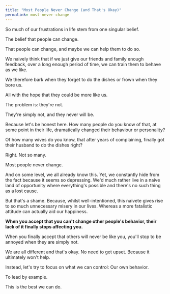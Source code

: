 ```yaml
---
title: "Most People Never Change (and That's Okay)"
permalink: most-never-change
---
```


So much of our frustrations in life stem from one singular belief.

The belief that people can change.

That people can change, and maybe we can help them to do so.

We naively think that if we just give our friends and family enough feedback, over a long enough period of time, we can train them to behave as we like.

We therefore bark when they forget to do the dishes or frown when they bore us.

All with the hope that they could be more like us.

The problem is: they're not.

They're simply not, and they never will be.

Because let's be honest here. How many people do you know of that, at some point in their life, dramatically changed their behaviour or personality?

Of how many wives do you know, that after years of complaining, finally got their husband to do the dishes right?

Right. Not so many.

Most people never change.

And on some level, we all already know this. Yet, we constantly hide from the fact because it seems so depressing. We'd much rather live in a naive land of opportunity where everything's possible and there's no such thing as a lost cause.

But that's a shame. Because, whilst well-intentioned, this naivete gives rise to so much unnecessary misery in our lives. Whereas a more fatalistic attitude can actually aid our happiness.

**When you accept that you can't change other people's behavior, their lack of it finally stops affecting you.**

When you finally accept that others will never be like you, you'll stop to be annoyed when they are simply not.

We are all different and that's okay. No need to get upset. Because it ultimately won't help.

Instead, let's try to focus on what we can control: Our own behavior.

To lead by example.

This is the best we can do.
